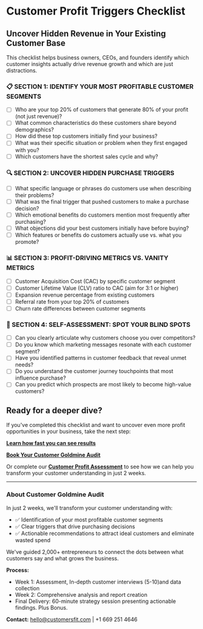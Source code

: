 # Customer Profit Triggers Checklist

## Uncover Hidden Revenue in Your Existing Customer Base

This checklist helps business owners, CEOs, and founders identify which customer insights actually drive revenue growth and which are just distractions.

### 📋 SECTION 1: IDENTIFY YOUR MOST PROFITABLE CUSTOMER SEGMENTS

- [ ] Who are your top 20% of customers that generate 80% of your profit (not just revenue)?
- [ ] What common characteristics do these customers share beyond demographics?
- [ ] How did these top customers initially find your business?
- [ ] What was their specific situation or problem when they first engaged with you?
- [ ] Which customers have the shortest sales cycle and why?

### 🔍 SECTION 2: UNCOVER HIDDEN PURCHASE TRIGGERS

- [ ] What specific language or phrases do customers use when describing their problems?
- [ ] What was the final trigger that pushed customers to make a purchase decision?
- [ ] Which emotional benefits do customers mention most frequently after purchasing?
- [ ] What objections did your best customers initially have before buying?
- [ ] Which features or benefits do customers actually use vs. what you promote?

### 📊 SECTION 3: PROFIT-DRIVING METRICS VS. VANITY METRICS

- [ ] Customer Acquisition Cost (CAC) by specific customer segment
- [ ] Customer Lifetime Value (CLV) ratio to CAC (aim for 3:1 or higher)
- [ ] Expansion revenue percentage from existing customers
- [ ] Referral rate from your top 20% of customers
- [ ] Churn rate differences between customer segments

### 🔎 SECTION 4: SELF-ASSESSMENT: SPOT YOUR BLIND SPOTS

- [ ] Can you clearly articulate why customers choose you over competitors?
- [ ] Do you know which marketing messages resonate with each customer segment?
- [ ] Have you identified patterns in customer feedback that reveal unmet needs?
- [ ] Do you understand the customer journey touchpoints that most influence purchase?
- [ ] Can you predict which prospects are most likely to become high-value customers?

## Ready for a deeper dive?

If you've completed this checklist and want to uncover even more profit opportunities in your business, take the next step:

[**Learn how fast you can see results**](https://cuscomersfit.com)

[**Book Your Customer Goldmine Audit**](https://calendly.com/patricia-rubio/30min-chat)

Or complete our [**Customer Profit Assessment**](https://forms.gle/YourGoogleFormLink) to see how we can help you transform your customer understanding in just 2 weeks.

---

### About Customer Goldmine Audit

In just 2 weeks, we'll transform your customer understanding with:

- ✅ Identification of your most profitable customer segments
- ✅ Clear triggers that drive purchasing decisions
- ✅ Actionable recommendations to attract ideal customers and eliminate wasted spend

We've guided 2,000+ entrepreneurs to connect the dots between what customers say and what grows the business.

**Process:**
- Week 1: Assessment, In-depth customer interviews (5-10)and data collection
- Week 2: Comprehensive analysis and report creation
- Final Delivery: 60-minute strategy session presenting actionable findings. Plus Bonus.

**Contact:** hello@customersfit.com | +1 669 251 4646
